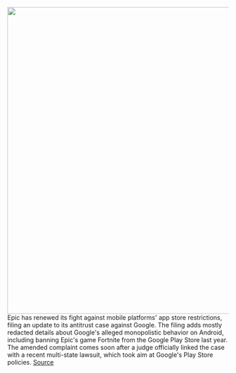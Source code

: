<img src='https://cdn.vox-cdn.com/thumbor/Yr1Qza-2IEml5ai0G4vv9rNdZ20=/0x0:2040x1360/1200x800/filters:focal(857x517:1183x843)/cdn.vox-cdn.com/uploads/chorus_image/image/69617852/acastro_210429_1777_epic_0001.0.jpg' width='700px' /><br/>
Epic has renewed its fight against mobile platforms' app store restrictions, filing an update to its antitrust case against Google. The filing adds mostly redacted details about Google's alleged monopolistic behavior on Android, including banning Epic's game Fortnite from the Google Play Store last year. The amended complaint comes soon after a judge officially linked the case with a recent multi-state lawsuit, which took aim at Google's Play Store policies.
<a href='https://www.theverge.com/2021/7/22/22583467/epic-fortnite-google-play-store-lawsuit-amended-complaint-filed'> Source <a/>